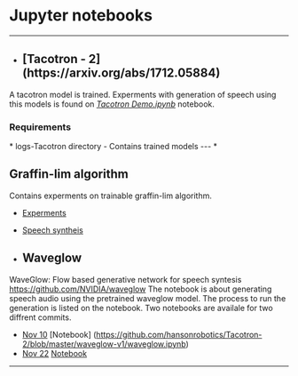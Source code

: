 # Jupyter notebooks 
--- 
*  <h2>[Tacotron - 2](https://arxiv.org/abs/1712.05884)</h2> 
A tacotron model is trained. Experments with generation of speech using this models is found on [<i>Tacotron Demo.ipynb</i>](https://github.com/hansonrobotics/Tacotron-2/blob/master/Tacotron%20Demo.ipynb) notebook.
<h3> Requirements</h3>
* logs-Tacotron directory - Contains trained  models
---
* <h2>Graffin-lim algorithm</h2>

Contains experments on trainable graffin-lim algorithm. 
* [Experments](https://github.com/hansonrobotics/Tacotron-2/blob/master/Experiments%20on%20Griffin.ipynb)
* [Speech syntheis](https://github.com/hansonrobotics/Tacotron-2/blob/master/griffin_lim_synthesis_tool.ipynb)

* <h2> Waveglow </h2>
WaveGlow: Flow based generative network for speech syntesis
https://github.com/NVIDIA/waveglow
The notebook is about generating speech audio using the pretrained waveglow model.
The process to run the generation is listed on the notebook.
Two notebooks are availale for two diffrent commits.

* [Nov 10](https://github.com/NVIDIA/waveglow/commit/f4c04e2d968de01b22d2fb092bbbf0cec0b6586f)
    [Notebook] (https://github.com/hansonrobotics/Tacotron-2/blob/master/waveglow-v1/waveglow.ipynb)
* [Nov 22](https://github.com/NVIDIA/waveglow/commit/71775e4a142f54bd5b9d3f605bcb8e38f1f3d5ca)
    [Notebook](https://github.com/hansonrobotics/Tacotron-2/blob/master/waveglow-v1/waveglow.ipynb)
--- 
